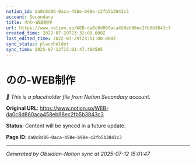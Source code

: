 ```yaml
---
notion_id: da0c8d86-0aca-458e-b98e-c2fb5b3843c3
account: Secondary
title: のの-WEB制作
url: https://www.notion.so/WEB-da0c8d860aca458eb98ec2fb5b3843c3
created_time: 2022-07-29T23:32:00.000Z
last_edited_time: 2022-07-29T23:51:00.000Z
sync_status: placeholder
sync_time: 2025-07-12T15:01:47.484505
---
```


# のの-WEB制作

*🔄 This is a placeholder file from Notion Secondary account.*

**Original URL**: https://www.notion.so/WEB-da0c8d860aca458eb98ec2fb5b3843c3

**Status**: Content will be synced in a future update.

**Page ID**: `da0c8d86-0aca-458e-b98e-c2fb5b3843c3`

---

*Generated by Obsidian-Notion sync at 2025-07-12 15:01:47*
